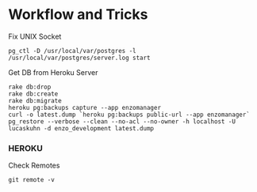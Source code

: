 # Workflow and Tricks

Fix UNIX Socket
```
pg_ctl -D /usr/local/var/postgres -l /usr/local/var/postgres/server.log start
```
Get DB from Heroku Server
```
rake db:drop
rake db:create
rake db:migrate
heroku pg:backups capture --app enzomanager
curl -o latest.dump `heroku pg:backups public-url --app enzomanager`
pg_restore --verbose --clean --no-acl --no-owner -h localhost -U lucaskuhn -d enzo_development latest.dump
```
### HEROKU
Check Remotes
```
git remote -v
```
